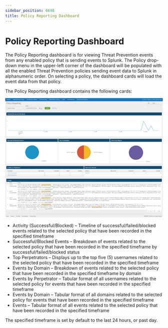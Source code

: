 ```yaml
---
sidebar_position: 6698
title: Policy Reporting Dashboard
---
```


# Policy Reporting Dashboard

The Policy Reporting dashboard is for viewing Threat Prevention events from any enabled policy that is sending events to Splunk. The Policy drop-down menu in the upper-left corner of the dashboard will be populated with all the enabled Threat Prevention policies sending event data to Splunk in alphanumeric order. On selecting a policy, the dashboard cards will load the event data from that policy.

The Policy Reporting dashboard contains the following cards:

![Policy Reporting Dashboard](../../../../../../../../static/images/ThreatPrevention_7.5/Content/Resources/Images/ThreatPrevention/SIEM/Splunk/PolicyReporting.png "Policy Reporting Dashboard")

* Activity (Successful/Blocked) – Timeline of successful/failed/blocked events related to the selected policy that have been recorded in the specified timeframe
* Successful/Blocked Events – Breakdown of events related to the selected policy that have been recorded in the specified timeframe by successful/failed/blocked status
* Top Perpetrators – Displays up to the top five (5) usernames related to the selected policy that have been recorded in the specified timeframe
* Events by Domain – Breakdown of events related to the selected policy that have been recorded in the specified timeframe by domain
* Events by Perpetrator – Tabular format of all usernames related to the selected policy for events that have been recorded in the specified timeframe
* Events by Domain – Tabular format of all domains related to the selected policy for events that have been recorded in the specified timeframe
* Events – Tabular format of all events related to the selected policy that have been recorded in the specified timeframe

The specified timeframe is set by default to the last 24 hours, or past day.